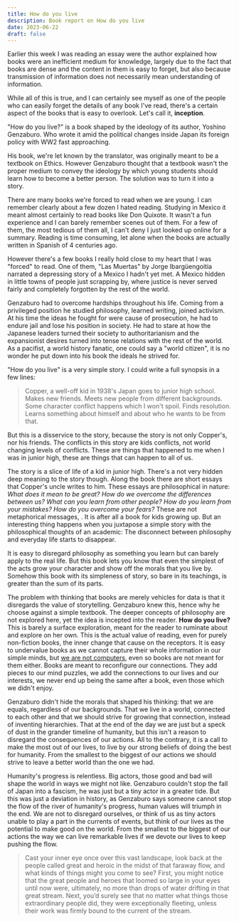 ```yaml
---
title: How do you live
description: Book report on How do you live
date: 2023-06-22
draft: false
---
```


Earlier this week I was reading an essay were the author explained how books were an inefficient medium for knowledge, largely due to the fact that books are dense and the content in them is easy to forget, but also because transmission of information does not necessarily mean understanding of information.

While all of this is true, and I can certainly see myself as one of the people who can easily forget the details of any book I've read, there's a certain aspect of the books that is easy to overlook. Let's call it, **inception**.

"How do you live?" is a book shaped by the ideology of its author, Yoshino Genzaburo. Who wrote it amid the political changes inside Japan its foreign policy with WW2 fast approaching.

His book, we're let known by the translator, was originally meant to be a textbook on Ethics. However Genzaburo thought that a textbook wasn't the proper medium to convey the ideology by which young students should learn how to become a better person. The solution was to turn it into a story.

There are many books we're forced to read when we are young. I can remember clearly about a few dozen I hated reading. Studying in Mexico it meant almost certainly to read books like Don Quixote. It wasn't a fun experience and I can barely remember scenes out of them. For a few of them, the most tedious of them all, I can't deny I just looked up online for a summary. Reading is time consuming, let alone when the books are actually written in Spanish of 4 centuries ago.

However there's a few books I really hold close to my heart that I was "forced" to read. One of them, "Las Muertas" by Jorge Ibargüengoitia narrated a depressing story of a Mexico I hadn't yet met. A Mexico hidden in little towns of people just scrapping by, where justice is never served fairly and completely forgotten by the rest of the world.

Genzaburo had to overcome hardships throughout his life. Coming from a privileged position he studied philosophy, learned writing, joined activism. At his time the ideas he fought for were cause of prosecution, he had to endure jail and lose his position in society. He had to stare at how the Japanese leaders turned their society to authoritarianism and the expansionist desires turned into tense relations with the rest of the world. As a pacifist, a world history fanatic, one could say a "world citizen", it is no wonder he put down into his book the ideals he strived for.

"How do you live" is a very simple story. I could write a full synopsis in a few lines:

> Copper, a well-off kid in 1938's Japan goes to junior high school. Makes new friends. Meets new people from different backgrounds. Some character conflict happens which I won't spoil. Finds resolution. Learns something about himself and about who he wants to be from that.

But this is a disservice to the story, because the story is not only Copper's, nor his friends. The conflicts in this story are kids conflicts, not world changing levels of conflicts. These are things that happened to me when I was in junior high, these are things that can happen to all of us.

The story is a slice of life of a kid in junior high. There's a not very hidden deep meaning to the story though. Along the book there are short essays that Copper's uncle writes to him. These essays are philosophical in nature: _What does it mean to be great? How do we overcome the differences between us? What can you learn from other people? How do you learn from your mistakes? How do you overcome your fears?_ These are not metaphorical messages, . It is after all a book for kids growing up. But an interesting thing happens when you juxtapose a simple story with the philosophical thoughts of an academic: The disconnect between philosophy and everyday life starts to disappear.

It is easy to disregard philosophy as something you learn but can barely apply to the real life. But this book lets you know that even the simplest of the acts grow your character and show off the morals that you live by. Somehow this book with its simpleness of story, so bare in its teachings, is greater than the sum of its parts.

The problem with thinking that books are merely vehicles for data is that it disregards the value of storytelling. Genzaburo knew this, hence why he choose against a simple textbook. The deeper concepts of philosophy are not explored here, yet the idea is incepted into the reader. **How do you live?** This is barely a surface exploration, meant for the reader to ruminate about and explore on her own. This is the actual value of reading, even for purely non-fiction books, the inner change that cause on the receptors. It is easy to undervalue books as we cannot capture their whole information in our simple minds, but [we are not computers](https://aeon.co/essays/your-brain-does-not-process-information-and-it-is-not-a-computer), even so books are not meant for them either. Books are meant to reconfigure our connections. They add pieces to our mind puzzles, we add the connections to our lives and our interests, we never end up being the same after a book, even those which we didn't enjoy.

Genzaburo didn't hide the morals that shaped his thinking: that we are equals, regardless of our backgrounds. That we live in a world, connected to each other and that we should strive for growing that connection, instead of inventing hierarchies. That at the end of the day we are just but a speck of dust in the grander timeline of humanity, but this isn't a reason to disregard the consequences of our actions. All to the contrary, it is a call to make the most out of our lives, to live by our strong beliefs of doing the best for humanity. From the smallest to the biggest of our actions we should strive to leave a better world than the one we had.

Humanity's progress is relentless. Big actors, those good and bad will shape the world in ways we might not like. Genzaburo couldn't stop the fall of Japan into a fascism, he was just but a tiny actor in a greater tide. But this was just a deviation in history, as Genzaburo says someone cannot stop the flow of the river of humanity's progress, human values will triumph in the end. We are not to disregard ourselves, or think of us as tiny actors unable to play a part in the currents of events, but think of our lives as the potential to make good on the world. From the smallest to the biggest of our actions the way we can live remarkable lives if we devote our lives to keep pushing the flow.

> Cast your inner eye once over this vast landscape, look back at the people called great and heroic in the midst of that faraway flow, and what kinds of things might you come to see? First, you might notice that the great people and heroes that loomed so large in your eyes until now were, ultimately, no more than drops of water drifting in that great stream. Next, you’d surely see that no matter what things those extraordinary people did, they were exceptionally fleeting, unless their work was firmly bound to the current of the stream.
